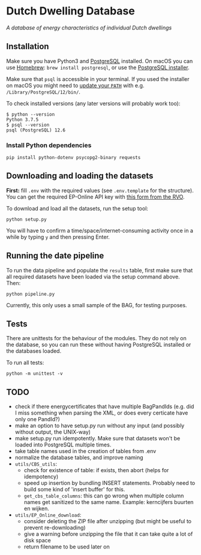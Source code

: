 # Dutch Dwelling Database
*A database of energy characteristics of individual Dutch dwellings*


## Installation

Make sure you have Python3 and [PostgreSQL](https://www.postgresql.org/download/) installed. On macOS you can use [Homebrew](https://brew.sh/):
`brew install postgresql`, or use the [PostgreSQL installer](https://www.enterprisedb.com/downloads/postgres-postgresql-downloads).

Make sure that `psql` is accessible in your terminal. If you used the installer on macOS you might need to [update your `PATH`](https://dba.stackexchange.com/a/3008) with e.g. `/Library/PostgreSQL/12/bin/`.


To check installed versions (any later versions will probably work too):

```
$ python --version
Python 3.7.5
$ psql --version
psql (PostgreSQL) 12.6
```

### Install Python dependencies

```
pip install python-dotenv psycopg2-binary requests
```

## Downloading and loading the datasets

**First:** fill `.env` with the required values (see `.env.template` for the structure). You can get the required EP-Online API key with [this form from the RVO](https://epbdwebservices.rvo.nl/).

To download and load all the datasets, run the setup tool:

```
python setup.py
```

You will have to confirm a time/space/internet-consuming activity once in a while by typing `y` and then pressing Enter.

## Running the date pipeline

To run the data pipeline and populate the `results` table, first make sure that all required datasets have been loaded via the setup command above. Then:

```
python pipeline.py
```

Currently, this only uses a small sample of the BAG, for testing purposes.

## Tests

There are unittests for the behaviour of the modules. They do not rely on the database, so you can run these without having PostgreSQL installed or the databases loaded.

To run all tests:

```
python -m unittest -v
```

## TODO

- check if there energycertificates that have multiple BagPandIds (e.g. did I miss something when parsing the XML, or does every certicate have only one PandId?)
- make an option to have setup.py run without any input (and possibly without output, the UNIX-way)
- make setup.py run idempotently. Make sure that datasets won't be loaded into PostgreSQL multiple times.
- take table names used in the creation of tables from .env
- normalize the database tables, and improve naming
- `utils/CBS_utils`:
	- check for existence of table: if exists, then abort (helps for idempotency)
	- speed up insertion by bundling INSERT statements. Probably need to build some kind of 'insert buffer' for this.
	- `get_cbs_table_columns`: this can go wrong when multiple column names get sanitized to the same name. Example: kerncijfers buurten en wijken.
- `utils/EP_Online_download`:
	- consider deleting the ZIP file after unzipping (but might be useful to prevent re-downloading)
	- give a warning before unzipping the file that it can take quite a lot of disk space
	- return filename to be used later on
